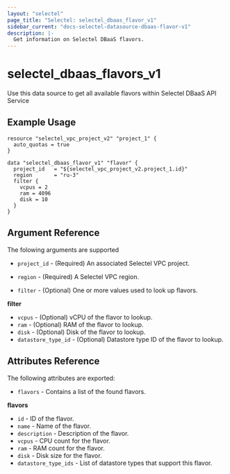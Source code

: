 ```yaml
---
layout: "selectel"
page_title: "Selectel: selectel_dbaas_flavor_v1"
sidebar_current: "docs-selectel-datasource-dbaas-flavor-v1"
description: |-
  Get information on Selectel DBaaS flavors.
---
```


# selectel\_dbaas\_flavors_v1

Use this data source to get all available flavors within Selectel DBaaS API Service

## Example Usage

```hcl
resource "selectel_vpc_project_v2" "project_1" {
  auto_quotas = true
}

data "selectel_dbaas_flavor_v1" "flavor" {
  project_id   = "${selectel_vpc_project_v2.project_1.id}"
  region       = "ru-3"
  filter {
    vcpus = 2
    ram = 4096
    disk = 10
  }
}
```

## Argument Reference

The folowing arguments are supported

* `project_id` - (Required) An associated Selectel VPC project.

* `region` - (Required) A Selectel VPC region.

* `filter` - (Optional) One or more values used to look up flavors.

**filter**

- `vcpus` - (Optional) vCPU of the flavor to lookup.
- `ram` - (Optional) RAM of the flavor to lookup.
- `disk` - (Optional) Disk of the flavor to lookup.
- `datastore_type_id` - (Optional) Datastore type ID of the flavor to lookup.

## Attributes Reference

The following attributes are exported:

* `flavors` - Contains a list of the found flavors.

**flavors**

- `id` - ID of the flavor.
- `name` - Name of the flavor.
- `description` - Description of the flavor.
- `vcpus` - CPU count for the flavor.
- `ram` - RAM count for the flavor.
- `disk` - Disk size for the flavor.
- `datastore_type_ids` - List of datastore types that support this flavor.
